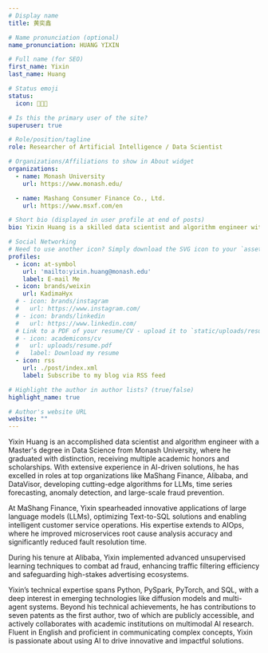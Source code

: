 ```yaml
---
# Display name
title: 黄奕鑫

# Name pronunciation (optional)
name_pronunciation: HUANG YIXIN

# Full name (for SEO)
first_name: Yixin
last_name: Huang

# Status emoji
status:
  icon: 🧑🏻‍💻️

# Is this the primary user of the site?
superuser: true

# Role/position/tagline
role: Researcher of Artificial Intelligence / Data Scientist

# Organizations/Affiliations to show in About widget
organizations:
  - name: Monash University
    url: https://www.monash.edu/

  - name: Mashang Consumer Finance Co., Ltd. 
    url: https://www.msxf.com/en

# Short bio (displayed in user profile at end of posts)
bio: Yixin Huang is a skilled data scientist and algorithm engineer with expertise in AI-driven solutions, specializing in time series forecasting, anomaly detection, and fraud prevention, backed by extensive experience at leading organizations like Monash University and Alibaba.

# Social Networking
# Need to use another icon? Simply download the SVG icon to your `assets/media/icons/` folder.
profiles:
  - icon: at-symbol
    url: 'mailto:yixin.huang@monash.edu'
    label: E-mail Me
  - icon: brands/weixin
    url: KadimaHyx
  # - icon: brands/instagram
  #   url: https://www.instagram.com/
  # - icon: brands/linkedin
  #   url: https://www.linkedin.com/
  # Link to a PDF of your resume/CV - upload it to `static/uploads/resume.pdf`
  # - icon: academicons/cv
  #   url: uploads/resume.pdf
  #   label: Download my resume
  - icon: rss
    url: ./post/index.xml
    label: Subscribe to my blog via RSS feed

# Highlight the author in author lists? (true/false)
highlight_name: true

# Author's website URL
website: ""
---
```


Yixin Huang is an accomplished data scientist and algorithm engineer with a Master's degree in Data Science from Monash University, where he graduated with distinction, receiving multiple academic honors and scholarships. With extensive experience in AI-driven solutions, he has excelled in roles at top organizations like MaShang Finance, Alibaba, and DataVisor, developing cutting-edge algorithms for LLMs, time series forecasting, anomaly detection, and large-scale fraud prevention.

At MaShang Finance, Yixin spearheaded innovative applications of large language models (LLMs), optimizing Text-to-SQL solutions and enabling intelligent customer service operations. His expertise extends to AIOps, where he improved microservices root cause analysis accuracy and significantly reduced fault resolution time. 

During his tenure at Alibaba, Yixin implemented advanced unsupervised learning techniques to combat ad fraud, enhancing traffic filtering efficiency and safeguarding high-stakes advertising ecosystems.

Yixin’s technical expertise spans Python, PySpark, PyTorch, and SQL, with a deep interest in emerging technologies like diffusion models and multi-agent systems. Beyond his technical achievements, he has contributions to seven patents as the first author, two of which are publicly accessible, and actively collaborates with academic institutions on multimodal AI research. Fluent in English and proficient in communicating complex concepts, Yixin is passionate about using AI to drive innovative and impactful solutions.
